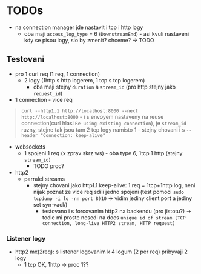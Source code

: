 # TODOs
- na connection manager jde nastavit i tcp i http logy
    - oba maji `access_log_type` = 6 (`DownstreamEnd`) - asi kvuli nastaveni kdy se pisou logy, slo by zmenit? chceme?
        -> TODO
## Testovani
- pro 1 curl req (1 req, 1 connection)
    - 2 logy (1http s http logerem, 1 tcp s tcp logerem)
        - oba maji stejny `duration` a `stream_id` (pro http stejny jako `request_id`)
- 1 connection - vice req
> `curl --http1.1 http://localhost:8000 --next http://localhost:8000`
    - i s envoyem nastaveny na reuse connection(curl hlasi `Re-using existing connection`), je `stream_id` ruzny, stejne tak jsou tam 2 tcp logy namisto 1
        - stejny chovani i s `--header "Connection: keep-alive"`
- websockets
    - 1 spojeni 1 req (x zprav skrz ws) - oba type 6, 1tcp 1 http (stejny `stream_id`)
        - TODO proc?
- http2
    - parralel streams
        - stejny chovani jako http1.1 keep-alive: 1 req = 1tcp+1http log, neni nijak poznat ze vice req sdili jedno spojeni (test pomoci `sudo tcpdump -i lo -nn port 8010` -> vidim jediny client port a jediny set syn->ack)
            - testovano i s forcovanim http2 na backendu (pro jistotu?)
        -> todle mi proste nesedi na docs `unique id of stream (TCP connection, long-live HTTP2 stream, HTTP request)`
### Listener logy
- http2 mx(2req): s listener logovanim k 4 logum (2 per req) pribyvaji 2  logy
    - 1 tcp OK, 1http -> proc 1??